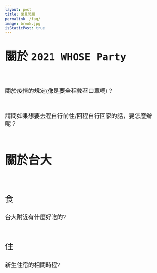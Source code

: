 ```yaml
---
layout: post
title: 常見問題
permalink: /faq/
image: brook.jpg
isStaticPost: true
---
```


<p style="font-size: 1cm;font-weight: 600">關於 <code>2021 WHOSE Party</code></p>
<br>

<p style="font-size: 0.5cm;font-weight: 300">關於疫情的規定(像是要全程戴著口罩嗎)？</p>
<br>

<p style="font-size: 0.5cm;font-weight: 300">請問如果想要去程自行前往/回程自行回家的話，要怎麼辦呢？</p>
<br>

<p style="font-size: 1cm;font-weight: 600">關於台大</p>
<br>

<p style="font-size: 0.7cm;font-weight: 400">食</p>
<p style="font-size: 0.5cm;font-weight: 300">台大附近有什麼好吃的?</p>
<br>

<p style="font-size: 0.7cm;font-weight: 400">住</p>
<p style="font-size: 0.5cm;font-weight: 300">新生住宿的相關時程?</p>
<br>